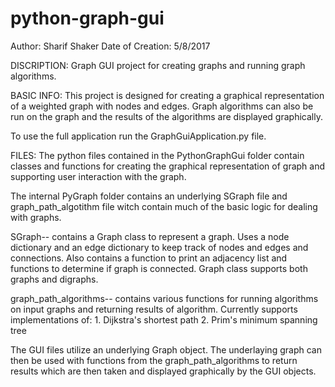 # python-graph-gui

Author: Sharif Shaker
Date of Creation: 5/8/2017

DISCRIPTION: Graph GUI project for creating graphs and running graph algorithms.

BASIC INFO: 
This project is designed for creating a graphical representation of a weighted graph with nodes and edges.  Graph algorithms can also be 
run on the graph and the results of the algorithms are displayed graphically.  

To use the full application run the GraphGuiApplication.py file.  

FILES:
The python files contained in the PythonGraphGui folder contain classes and functions for creating the graphical representation of graph and
supporting user interaction with the graph.  

The internal PyGraph folder contains an underlying SGraph file and graph_path_algotithm file witch contain much of the basic logic for 
dealing with graphs.

  SGraph--
    contains a Graph class to represent a graph.  Uses a node dictionary and an edge dictionary to keep track of nodes and edges and 
    connections.  Also contains a function to print an adjacency list and functions to determine if graph is connected.  Graph class 
    supports both graphs and digraphs.
  
  graph_path_algorithms--
    contains various functions for running algorithms on input graphs and returning results of algorithm.
    Currently supports implementations of:
      1. Dijkstra's shortest path
      2. Prim's minimum spanning tree
      
The GUI files utilize an underlying Graph object.  The underlaying graph can then be used with functions from the graph_path_algorithms 
to return results which are then taken and displayed graphically by the GUI objects.  
      
